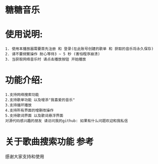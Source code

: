 # 糖糖音乐
# 使用说明:
    1. 使用本播放器需要首先注册 和 登录(在此账号创建的歌单 和 获取的音乐将永久保存)
    2. 请不要频繁操作 耐心等待3 ~ 5 秒 (害怕程序崩溃)
    3. 当获取网络音乐时 请点击播放按钮 开始播放 
# 功能介绍:
    1.支持网络搜索功能
    2.支持歌单功能 以及增添"我喜爱的音乐"
    3.支持循环播放
    4.支持所有界面的增删改操作
    5.支持歌词界面 以及歌词悬浮界面
    对源代码感兴趣的朋友 请访问我的github: 如果有什么问题欢迎和我私信
# 关于歌曲搜索功能 参考
[](https://zxfdog.blog.csdn.net/article/details/107992205)
    
感谢大家支持和使用
